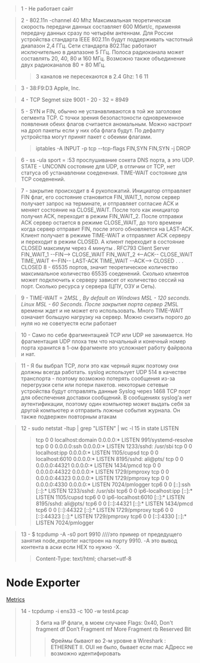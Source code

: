 >1 - Не работает сайт

 
>2 - 802.11n -channel 40 Mhz Максимальная теоретическая скорость передачи данных составляет 600 Мбит/с, применяя передачу данных сразу по четырём антеннам.
Для России устройства стандарта IEEE 802.11n будут поддерживать частотный диапазон 2,4 ГГц. 
Сети стандарта 802.11ас работают исключительно в диапазоне 5 ГГц. Полоса радиоканала может составлять 20, 40, 80 и 160 МГц. Возможно также объединение двух радиоканалов 80 + 80 МГц.
>> 3 каналов не пересекаются в 2.4 Ghz: 1 6 11

> 3 - 38:F9:D3 Apple, Inc.

 
> 4 - TCP Segmet size 9001 - 20 - 32 = 8949


> 5 - SYN и FIN, обычно не устанавливаются в той же заголовке сегмента TCP. С точки зрения безопастоности одновременное появления обеих флагов считается аномальным. Можно настроит на дроп пакеты если у них оба флага будут. По дефалту устройства могут принят пакет с обеими флагами.
>>iptables -A INPUT -p tcp --tcp-flags FIN,SYN FIN,SYN -j DROP  

> 6 - ss -ula sport = :53 прослушивание сокета DNS порта, а это UDP. STATE - UNCONN состояние для UDP, в отличии от TCP, нет статуса об устанавлении соеденения. TIME-WAIT состояние для TCP соеденений.

> 7 -  закрытие происходит в 4 рукопожатий. Инициатор отправляет FIN флаг, его состояние становится FIN_WAIT_1, потом сервер получает запрос на терминате, и отправляет согласие ACK и меняет состояние на CLOSE_WAIT.
После того как инициатор получил ACK, переходит в режим FIN_WAIT_2. После отправки ACK сервер остается в режиме CLOSE_WAIT, до того времени когда сервер отправит FIN, после этого обновляется на LAST-ACK. 
Клиент получает в режиме TIME-WAIT и отправляет ACK серверу и переходит в режим CLOSED. А клиент переходит в состояние CLOSED максимум через 4 минуты . RFC793
     Client 				Server
    FIN_WAIT_1  --FIN-->   CLOSE_WAIT
	FIN_WAIT_2  <--ACK--   CLOSE_WAIT
	TIME_WAIT   <--FIN--   LAST-ACK
	TIME_WAIT    --ACK-->  CLOSED
		.
		.
		.
	CLOSED
> 8 - 65535 портов, значит теоретическое количество максимальное количество 65535 соеденений. 	Сколько клиентов может подключить к серверу зависет от количество сессий на порт. Сколько ресурса у сервера (ЦПУ, ОЗУ и Сеть).

> 9 - TIME-WAIT = 2*MSL , By default on Windows MSL - 120 seconds. Linux MSL - 60 Seconds. После закрытия порта сервер 2*MSL времени ждет и не может его использовать. Много TIME-WAIT означает большую нагрузку на сервер. Можно снизить порого до нуля но не советуестя если работает  


> 10 - Само по себе фрагментацией TCP или UDP не занимается. Но фрагментация  UDP плоха тем что начальный и конечный номер порта хранится в 1-ом фрагменте это усложнает работу файрвола и нат.


>11 - Я бы выбрал TCP, логи это как черный ящик поэтому они должны всегда работать. syslog использует UDP 514 в качестве транспорта - поэтому возможно потерять сообщения из-за перегрузки сети или потери пакетов. некоторые сетевые устройства будут отправлять данные Syslog через 1468 TCP порт для обеспечения доставки сообщений.  В сообщениях syslog’а нет аутентификации, поэтому один компьютер может выдать себя за другой компьютер и отправить ложные события журнала. Он также подвержен повторным атакам


>12 - sudo netstat -ltup | grep "LISTEN" | wc -l     15 in state LISTEN
>> tcp        0      0 localhost:domain        0.0.0.0:*               LISTEN      991/systemd-resolve
tcp        0      0 0.0.0.0:ssh             0.0.0.0:*               LISTEN      1233/sshd: /usr/sbi
tcp        0      0 localhost:ipp           0.0.0.0:*               LISTEN      1105/cupsd
tcp        0      0 localhost:6010          0.0.0.0:*               LISTEN      8195/sshd: ali@pts/
tcp        0      0 0.0.0.0:44321           0.0.0.0:*               LISTEN      1434/pmcd
tcp        0      0 0.0.0.0:44322           0.0.0.0:*               LISTEN      1729/pmproxy
tcp        0      0 0.0.0.0:44323           0.0.0.0:*               LISTEN      1729/pmproxy
tcp        0      0 0.0.0.0:4330            0.0.0.0:*               LISTEN      7024/pmlogger
tcp6       0      0 [::]:ssh                [::]:*                  LISTEN      1233/sshd: /usr/sbi
tcp6       0      0 ip6-localhost:ipp       [::]:*                  LISTEN      1105/cupsd
tcp6       0      0 ip6-localhost:6010      [::]:*                  LISTEN      8195/sshd: ali@pts/
tcp6       0      0 [::]:44321              [::]:*                  LISTEN      1434/pmcd
tcp6       0      0 [::]:44322              [::]:*                  LISTEN      1729/pmproxy
tcp6       0      0 [::]:44323              [::]:*                  LISTEN      1729/pmproxy
tcp6       0      0 [::]:4330               [::]:*                  LISTEN      7024/pmlogger

> 13 - $ tcpdump -A -s0 port 9910 ////это пример от предедущего занятия node_exporter настроен на порту 9910. -A это вывод контента в аски если HEX то нужно -Х.
>>Content-Type: text/html; charset=utf-8

<html>
                        <head><title>Node Exporter</title></head>
                        <body>
                        <h1>Node Exporter</h1>
                        <p><a href="/metrics">Metrics</a></p>
                        </body>
                        </html>

>14 - tcpdump -i ens33 -c 100 -w test4.pcap
>>3 бита на IP флаги, в моем случаее Flags: 0x40, Don't fragment
>>df Don’t Fragment 
>>mf More Fragment
>>rb Reserved Bit
 >>>Фреймы бывают во 2-м уровне в Wireshark : ETHERNET II. OUI  не было, бывает если mac АДресс не возможно идентифировать
